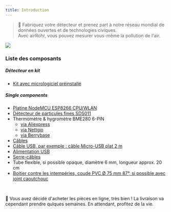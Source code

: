 ```yaml
---
title: Introduction
---
```

> 🚧 Fabriquez votre détecteur et prenez part à notre réseau mondial de données ouvertes et de technologies civiques. <br> Avec airRohr, vous pouvez mesurer vous-même la pollution de l'air.


<img src="../docs/particulate-matter-air-quality-sensor-kit.jpeg"/>

### Liste des composants
##### Détecteur en kit
* [Kit avec micrologiciel préinstallé](https://nettigo.eu/products/luftdaten-org-pl-kit-sds011-bme280)

##### Single components
* [Platine NodeMCU ESP8266 CPU/WLAN](https://www.aliexpress.com/wholesale?groupsort=1&SortType=price_asc&SearchText=nodemcu+v3+esp8266+ch340)
* [Détecteur de particules fines SDS011](http://www.aliexpress.com/wholesale?groupsort=1&SortType=price_asc&SearchText=sds011) 
* Thermomètre & hygromètre BME280 6-PIN
  - [via Aliexpress](https://www.aliexpress.com/wholesale?catId=0&initiative_id=SB_20200308040440&SearchText=bme280+-5V+%2B3.3V)
  - [via Nettgio](https://nettigo.eu/products/module-pressure-humidity-and-temperature-sensor-bosch-bme280)
  - [via Berrybase](https://www.berrybase.de/bauelemente/sensoren-module/feuchtigkeit/bme680-breakout-board-4in1-sensor-f-252-r-temperatur-luftfeuchtigkeit-luftdruck-und-luftg-252-t)
* [Câbles](http://www.aliexpress.com/wholesale?groupsort=1&SortType=price_asc&SearchText=Dupont+cable+20cm+female-female)
* [Câble USB, par exemple : câble Micro-USB plat 2 m](https://www.aliexpress.com/wholesale?catId=0&initiative_id=SB_20200308040708&SearchText=micro+usb+flat+cable+2m)
* [Alimentation USB](https://www.aliexpress.com/wholesale?catId=0&initiative_id=SB_20200308040834&SearchText=single+micro+usb+eu+power+supply)
* [Serre-câbles](https://www.aliexpress.com/wholesale?catId=0&initiative_id=SB_20200308040852&SearchText=cable+straps)
* Tube flexible, si possible opaque, diamètre 6 mm, longueur approx. 20 cm
* [Boitier contre les intempéries, coude PVC Ø 75 mm 87°, si possible avec joint caoutchouc](https://www.achat-aquarium.fr/pvc-rigide/5084-coude-de-raccordement-oase-ref-55045.html)


<br>

🙌 Vous avez décidé d'acheter les pièces en ligne, très bien ! 
La livraison va cependant prendre qulques semaines. 
En attendant, profitez de la vie.
